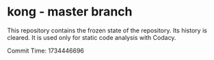 # kong - master branch

This repository contains the frozen state of the repository.
Its history is cleared. It is used only for static code
analysis with Codacy.

Commit Time: 1734446696